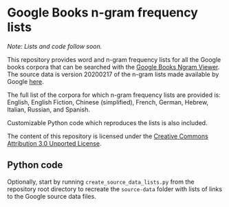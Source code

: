 # Google Books n-gram frequency lists

*Note: Lists and code follow soon.*

This repository provides word and n-gram frequency lists for all the Google books corpora that can be searched with the [Google Books Ngram Viewer](https://books.google.com/ngrams/). The source data is version 20200217 of the n-gram lists made available by Google [here](https://storage.googleapis.com/books/ngrams/books/datasetsv3.html).

The full list of the corpora for which n-gram frequency lists are provided is: English, English Fiction, Chinese (simplified), French, German, Hebrew, Italian, Russian, and Spanish.

Customizable Python code which reproduces the lists is also included.

The content of this repository is licensed under the [Creative Commons Attribution 3.0 Unported License](https://creativecommons.org/licenses/by/3.0/).


## Python code

Optionally, start by running `create_source_data_lists.py` from the repository root directory to recreate the `source-data` folder with lists of links to the Google source data files.



